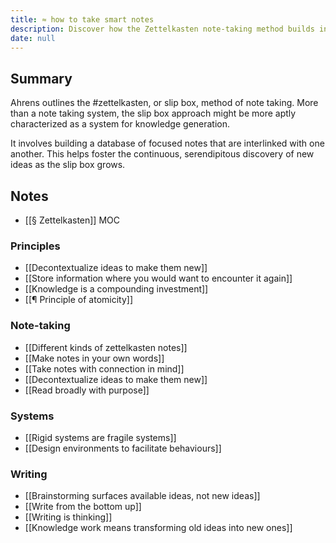```yaml
---
title: ≈ how to take smart notes
description: Discover how the Zettelkasten note-taking method builds interconnected notes to boost knowledge creation and idea discovery using simple, effective strategies for writing and learning.
date: null
---
```


## Summary

Ahrens outlines the #zettelkasten, or slip box, method of note taking. More than a note taking system, the slip box approach might be more aptly characterized as a system for knowledge generation.

It involves building a database of focused notes that are interlinked with one another. This helps foster the continuous, serendipitous discovery of new ideas as the slip box grows.

## Notes

- [[§ Zettelkasten]] MOC

### Principles

- [[Decontextualize ideas to make them new]]
- [[Store information where you would want to encounter it again]]
- [[Knowledge is a compounding investment]]
- [[¶ Principle of atomicity]]

### Note-taking

- [[Different kinds of zettelkasten notes]]
- [[Make notes in your own words]]
- [[Take notes with connection in mind]]
- [[Decontextualize ideas to make them new]]
- [[Read broadly with purpose]]

### Systems

- [[Rigid systems are fragile systems]]
- [[Design environments to facilitate behaviours]]

### Writing

- [[Brainstorming surfaces available ideas, not new ideas]]
- [[Write from the bottom up]]
- [[Writing is thinking]]
- [[Knowledge work means transforming old ideas into new ones]]
